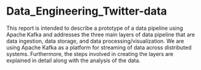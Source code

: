 # Data_Engineering_Twitter-data

This report is intended to describe a prototype of a data pipeline using Apache Kafka and addresses the three main layers of data pipeline that are data ingestion, data storage, and data processing/visualization. We are using Apache Kafka as a platform for streaming of data across distributed systems. Furthermore, the steps involved in creating the layers are explained in detail along with the analysis of the data.
